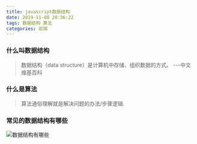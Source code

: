 ```yaml
---
title: javascript数据结构
date: 2019-11-08 20:36:22
tags: 数据结构 算法
categories: 前端
---
```


### 什么叫数据结构

> 数据结构（data structure）是计算机中存储、组织数据的方式。 ---中文维基百科

### 什么是算法

> 算法通俗理解就是解决问题的办法/步骤逻辑.

### 常见的数据结构有哪些

![数据结构有哪些](https://upload-images.jianshu.io/upload_images/1102036-324fd6f0a0e7d8c8?imageMogr2/auto-orient/strip|imageView2/2/w/456/format/webp)
